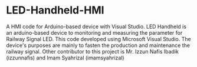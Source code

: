 # LED-Handheld-HMI
A HMI code for Arduino-based device with Visual Studio.
LED Handheld is an arduino-based device to monitoring and measuring the parameter for Railway Signal LED. This code developed using Microsoft Visual Studio. 
The device's purposes are mainly to fasten the production and maintenance the railway signal.
Other contributor to this project is Mr. Izzun Nafis Ibadik (izzunnafis) and Imam Syahrizal (imamsyahrizal)
